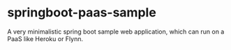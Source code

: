 # springboot-paas-sample
A very minimalistic spring boot sample web application, which can run on a PaaS like Heroku or Flynn.
